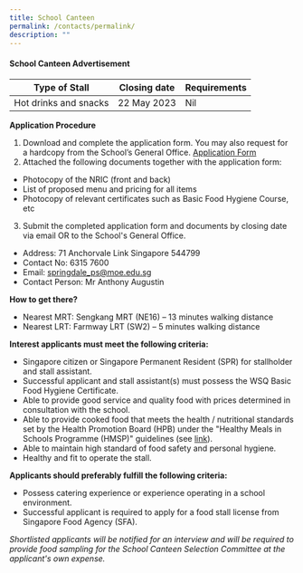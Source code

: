 ```yaml
---
title: School Canteen
permalink: /contacts/permalink/
description: ""
---
```

#### School Canteen Advertisement



| Type of Stall | Closing date | Requirements |
| -------- | -------- | -------- |
| Hot drinks and snacks     | 22 May 2023     | Nil     |


**Application Procedure**

1. Download and complete the application form. You may also request for a hardcopy from the School’s General Office.
[Application Form ]()
2. Attached the following documents together with the application form:
* Photocopy of the NRIC (front and back)
* List of proposed menu and pricing for all items
* Photocopy of relevant certificates such as Basic Food Hygiene Course, etc

3. Submit the completed application form and documents by closing date via email OR to the School's General Office.

* Address: 71 Anchorvale Link Singapore 544799 
* Contact No: 6315 7600  
* Email: springdale_ps@moe.edu.sg
* Contact Person: Mr Anthony Augustin 

**How to get there?**
* Nearest MRT: Sengkang MRT (NE16) – 13 minutes walking distance
* Nearest LRT: Farmway LRT (SW2) – 5 minutes walking distance

**Interest applicants must meet the following criteria:**
* Singapore citizen or Singapore Permanent Resident (SPR) for stallholder and stall assistant.
* Successful applicant and stall assistant(s) must possess the WSQ Basic Food Hygiene Certificate.
* Able to provide good service and quality food with prices determined in consultation with the school.
* Able to provide cooked food that meets the health / nutritional standards set by the Health Promotion Board (HPB) under the "Healthy Meals in Schools Programme (HMSP)" guidelines (see [link](https://www.hpb.gov.sg/schools/school-programmes/healthy-meals-in-schools-programme)).
* Able to maintain high standard of food safety and personal hygiene.
* Healthy and fit to operate the stall.


**Applicants should preferably fulfill the following criteria:**
* Possess catering experience or experience operating in a school environment.
* Successful applicant is required to apply for a food stall license from Singapore Food Agency (SFA).


*Shortlisted applicants will be notified for an interview and will be required to provide food sampling for the School Canteen Selection Committee at the applicant's own expense.*
